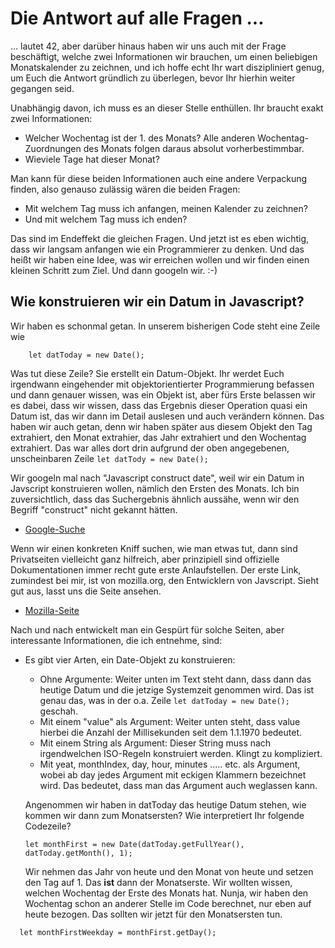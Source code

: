 # Die Antwort auf alle Fragen ...

... lautet 42, aber darüber hinaus haben wir uns auch mit der Frage 
beschäftigt, welche zwei Informationen wir brauchen, um einen 
beliebigen Monatskalender zu zeichnen, und ich hoffe echt Ihr wart diszipliniert 
genug, um Euch die Antwort gründlich zu überlegen, bevor Ihr hierhin weiter 
gegangen seid.

Unabhängig davon, ich muss es an dieser Stelle enthüllen. Ihr braucht exakt 
zwei Informationen:

- Welcher Wochentag ist der 1. des Monats? Alle anderen Wochentag-Zuordnungen 
des Monats folgen daraus absolut vorherbestimmbar.
- Wieviele Tage hat dieser Monat?

Man kann für diese beiden Informationen auch eine andere Verpackung finden, also 
genauso zulässig wären die beiden Fragen:

- Mit welchem Tag muss ich anfangen, meinen Kalender zu zeichnen? 
- Und mit welchem Tag muss ich enden?

Das sind im Endeffekt die gleichen Fragen. Und jetzt ist es eben wichtig, dass 
wir langsam anfangen wie ein Programmierer zu denken. Und das heißt wir haben 
eine Idee, was wir erreichen wollen und wir finden einen kleinen Schritt zum Ziel. 
Und dann googeln wir. :-)

## Wie konstruieren wir ein Datum in Javascript?

Wir haben es schonmal getan. In unserem bisherigen Code steht eine Zeile wie 
```
    let datToday = new Date();
```
Was tut diese Zeile? Sie erstellt ein Datum-Objekt. Ihr werdet Euch irgendwann 
eingehender mit objektorientierter Programmierung befassen und dann genauer 
wissen, was ein Objekt ist, aber fürs Erste belassen wir es dabei, dass wir 
wissen, dass das Ergebnis dieser Operation quasi ein Datum ist, das wir dann 
im Detail auslesen und auch verändern können. Das haben wir auch getan, denn 
wir haben später aus diesem Objekt den Tag extrahiert, den Monat extrahier, das 
Jahr extrahiert und den Wochentag extrahiert. Das war alles dort drin aufgrund 
der oben angegebenen, unscheinbaren Zeile `let datTody = new Date();`

Wir googeln mal nach "Javascript construct date", weil wir ein Datum in 
Javscript konstruieren wollen, nämlich den Ersten des Monats. Ich bin 
zuversichtlich, dass das Suchergebnis ähnlich aussähe, wenn wir den Begriff 
"construct" nicht gekannt hätten.

- [Google-Suche](https://www.google.com/search?safe=off&sxsrf=ALeKk00LbikUXOhQUwHMl5glJvp5bjUdtw%3A1613685759077&ei=_-MuYMiWBOyWjLsPmrOUkAg&q=javascript+construct+date&oq=javascript+construct+date&gs_lcp=Cgdnd3Mtd2l6EAMyBggjECcQEzIFCAAQywEyBQgAEMsBMgYIABAWEB4yBggAEBYQHjIGCAAQFhAeMgYIABAWEB46BwgAEEcQsAM6BAgjECc6CggAEIcCELEDEBQ6DQgAEIcCELEDEIMBEBQ6AggAOggIABCxAxCDAToFCAAQsQM6BwgAEIcCEBQ6BggAEA0QHlCd-VVYgZBWYI2RVmgCcAJ4AIABcIgB2QqSAQQxNS4ymAEAoAEBqgEHZ3dzLXdpesgBCMABAQ&sclient=gws-wiz&ved=0ahUKEwiIksvzt_TuAhVsC2MBHZoZBYIQ4dUDCA0&uact=5)

Wenn wir einen konkreten Kniff suchen, wie man etwas tut, dann sind Privatseiten 
vielleicht ganz hilfreich, aber prinzipiell sind offizielle Dokumentationen 
immer recht gute erste Anlaufstellen. Der erste Link, zumindest bei mir, ist 
von mozilla.org, den Entwicklern von Javscript. Sieht gut aus, lasst uns die 
Seite ansehen.

- [Mozilla-Seite](https://developer.mozilla.org/de/docs/Web/JavaScript/Reference/Global_Objects/Date)

Nach und nach entwickelt man ein Gespürt für solche Seiten, aber interessante 
Informationen, die ich entnehme, sind:

- Es gibt vier Arten, ein Date-Objekt zu konstruieren:
  - Ohne Argumente: Weiter unten im Text steht dann, dass dann das heutige Datum 
  und die jetzige Systemzeit genommen wird. Das ist genau das, was in der o.a. 
  Zeile `let datToday = new Date();` geschah.
  - Mit einem "value" als Argument: Weiter unten steht, dass value hierbei die 
  Anzahl der Millisekunden seit dem 1.1.1970 bedeutet.
  - Mit einem String als Argument: Dieser String muss nach irgendwelchen ISO-Regeln 
  konstruiert werden. Klingt zu kompliziert.
  - Mit yeat, monthIndex, day, hour, minutes ..... etc. als Argument, wobei ab 
  day jedes Argument mit eckigen Klammern bezeichnet wird. Das bedeutet, dass man 
  das Argument auch weglassen kann.

  Angenommen wir haben in datToday das heutige Datum stehen, wie kommen wir dann 
  zum Monatsersten? Wie interpretiert Ihr folgende Codezeile?

  ```
  let monthFirst = new Date(datToday.getFullYear(), datToday.getMonth(), 1);
  ```

  Wir nehmen das Jahr von heute und den Monat von heute und setzen den Tag auf 1. 
  Das **ist** dann der Monatserste. Wir wollten wissen, welchen Wochentag der 
  Erste des Monats hat. Nunja, wir haben den Wochentag schon an anderer Stelle 
  im Code berechnet, nur eben auf heute bezogen. Das sollten wir jetzt für den 
  Monatsersten tun.

```
  let monthFirstWeekday = monthFirst.getDay();
```

